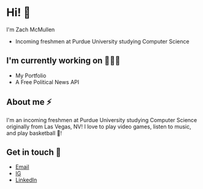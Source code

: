 # Hi! 👋

I'm Zach McMullen
- Incoming freshmen at Purdue University studying Computer Science

## I'm currently working on 👨🏽‍💻
- My Portfolio
- A Free Political News API

## About me ⚡️
I'm an incoming freshmen at Purdue University studying Computer Science originally from Las Vegas, NV! I love to play video games, listen to music, and play basketball 🏀!

## Get in touch 📩
- [Email](zachmcmullen04@gmail.com)
- [IG](https://www.instagram.com/zachmcmullen0/)
- [LinkedIn](https://www.linkedin.com/in/zach-mcmullen-ba3a2621b/)
